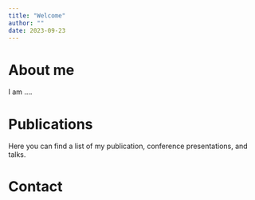 ```yaml
---
title: "Welcome"
author: ""
date: 2023-09-23
---
```




# About me

I am ....


# Publications

Here you can find a list of my publication, conference presentations, and talks.

# Contact

